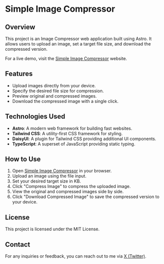 # Simple Image Compressor

## Overview

This project is an Image Compressor web application built using Astro. It allows users to upload an image, set a target file size, and download the compressed version.

For a live demo, visit the [Simple Image Compressor](https://simple-image-compress.vercel.app/) website.

## Features

- Upload images directly from your device.
- Specify the desired file size for compression.
- Preview original and compressed images.
- Download the compressed image with a single click.

## Technologies Used

- **Astro**: A modern web framework for building fast websites.
- **Tailwind CSS**: A utility-first CSS framework for styling.
- **DaisyUI**: A plugin for Tailwind CSS providing additional UI components.
- **TypeScript**: A superset of JavaScript providing static typing.

## How to Use

1. Open [Simple Image Compressor](https://simple-image-compress.vercel.app/) in your browser.
2. Upload an image using the file input.
3. Set your desired target size in KB.
4. Click "Compress Image" to compress the uploaded image.
5. View the original and compressed images side by side.
6. Click "Download Compressed Image" to save the compressed version to your device.

## License

This project is licensed under the MIT License.

## Contact

For any inquiries or feedback, you can reach out to me via [X (Twitter)](https://twitter.com/mmmmaharshi).
